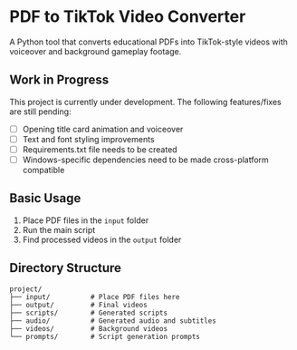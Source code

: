 # PDF to TikTok Video Converter

A Python tool that converts educational PDFs into TikTok-style videos with voiceover and background gameplay footage.

## Work in Progress

This project is currently under development. The following features/fixes are still pending:

- [ ] Opening title card animation and voiceover
- [ ] Text and font styling improvements
- [ ] Requirements.txt file needs to be created
- [ ] Windows-specific dependencies need to be made cross-platform compatible

## Basic Usage

1. Place PDF files in the `input` folder
2. Run the main script
3. Find processed videos in the `output` folder

## Directory Structure
```
project/
├── input/          # Place PDF files here
├── output/         # Final videos
├── scripts/        # Generated scripts
├── audio/          # Generated audio and subtitles
├── videos/         # Background videos
└── prompts/        # Script generation prompts
```
